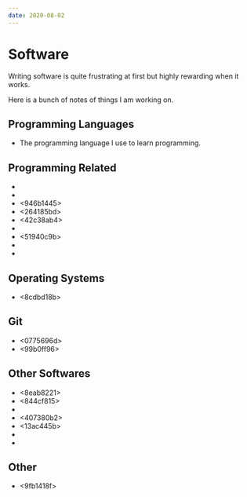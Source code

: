 ```yaml
---
date: 2020-08-02
---
```


# Software

Writing software is quite frustrating at first but highly rewarding when it
works.

Here is a bunch of notes of things I am working on.


## Programming Languages

* <f6590254> The programming language I use to learn programming.


## Programming Related

* <bed2654e>
* <c7120da0>
* <946b1445>
* <264185bd>
* <42c38ab4>
* <c01d3d0c>
* <51940c9b>
* <a69bdaa3>
* <b877d36f>


## Operating Systems

* <8cdbd18b>


## Git

* <0775696d>
* <99b0ff96>


## Other Softwares

* <8eab8221>
* <844cf815>
* <f68c39f2>
* <407380b2>
* <13ac445b>
* <fe0b435d>
* <ea0ba5b1>


## Other

* <9fb1418f>
